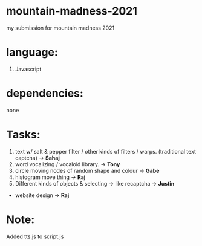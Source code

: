 # mountain-madness-2021

my submission for mountain madness 2021

# language:

1. Javascript

# dependencies:

none

# Tasks:

1. text w/ salt & pepper filter / other kinds of filters / warps. (traditional text captcha) -> **Sahaj**
2. word vocalizing / vocaloid library. -> **Tony**
3. circle moving nodes of random shape and colour -> **Gabe**
4. histogram move thing -> **Raj**
5. Different kinds of objects & selecting -> like recaptcha -> **Justin**

- website design -> **Raj**

# Note:

Added tts.js to script.js
